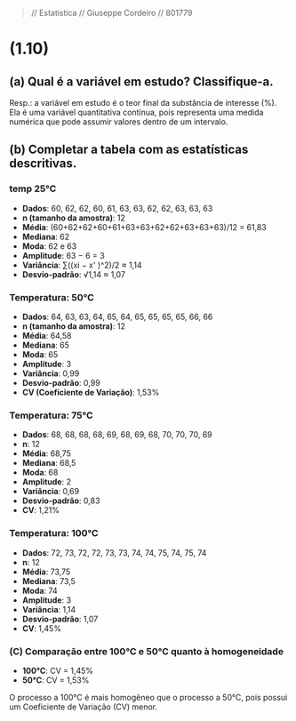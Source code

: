 > // Estatistica
// Giuseppe Cordeiro
// 801779

# (1.10)

## (a) Qual é a variável em estudo? Classifique-a.
Resp.: a variável em estudo é o teor final da substância de interesse (%). Ela é uma variável quantitativa contínua, pois representa uma medida numérica que pode assumir valores dentro de um intervalo.

## (b) Completar a tabela com as estatísticas descritivas.

### temp 25°C 
- **Dados**: 60, 62, 62, 60, 61, 63, 63, 62, 62, 63, 63, 63
- **n (tamanho da amostra)**: 12
- **Média**: (60+62+62+60+61+63+63+62+62+63+63+63)/12 = 61,83
- **Mediana**: 62
- **Moda**: 62 e 63
- **Amplitude**: 63 − 6 = 3 
- **Variância**: ∑((xi − x' )^2)/2 ≈ 1,14
- **Desvio-padrão**: √1,14 ≈ 1,07

### Temperatura: 50°C
- **Dados**: 64, 63, 63, 64, 65, 64, 65, 65, 65, 65, 66, 66
- **n (tamanho da amostra)**: 12
- **Média**: 64,58
- **Mediana**: 65
- **Moda**: 65
- **Amplitude**: 3
- **Variância**: 0,99
- **Desvio-padrão**: 0,99
- **CV (Coeficiente de Variação)**: 1,53%

### Temperatura: 75°C
- **Dados**: 68, 68, 68, 68, 69, 68, 69, 68, 70, 70, 70, 69
- **n**: 12
- **Média**: 68,75
- **Mediana**: 68,5
- **Moda**: 68
- **Amplitude**: 2
- **Variância**: 0,69
- **Desvio-padrão**: 0,83
- **CV**: 1,21%

### Temperatura: 100°C
- **Dados**: 72, 73, 72, 72, 73, 73, 74, 74, 75, 74, 75, 74
- **n**: 12
- **Média**: 73,75
- **Mediana**: 73,5
- **Moda**: 74
- **Amplitude**: 3
- **Variância**: 1,14
- **Desvio-padrão**: 1,07
- **CV**: 1,45%

### (C) Comparação entre 100°C e 50°C quanto à homogeneidade
- **100°C**: CV = 1,45%
- **50°C**: CV = 1,53%

O processo a 100°C é mais homogêneo que o processo a 50°C, pois possui um Coeficiente de Variação (CV) menor.